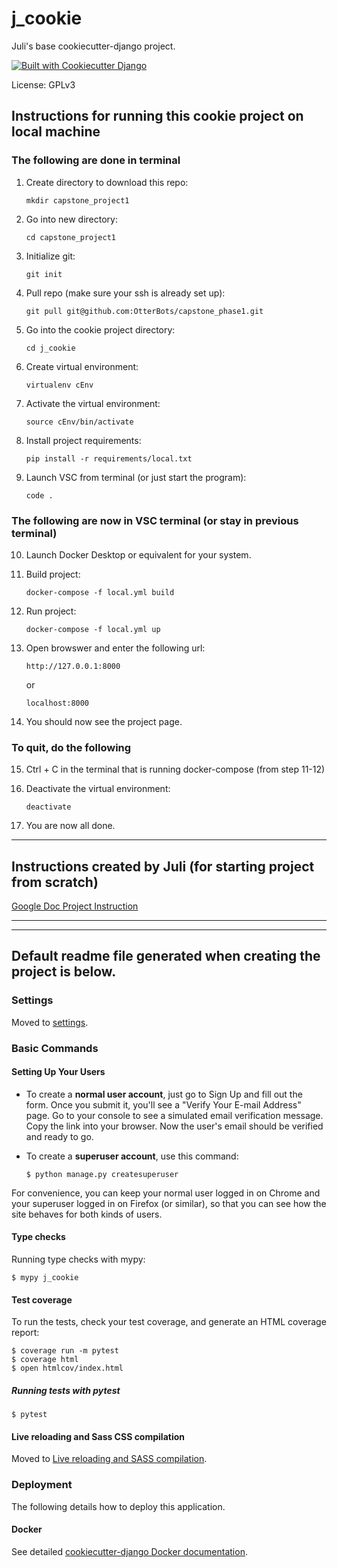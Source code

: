 # j_cookie

Juli's base cookiecutter-django project.

[![Built with Cookiecutter Django](https://img.shields.io/badge/built%20with-Cookiecutter%20Django-ff69b4.svg?logo=cookiecutter)](https://github.com/cookiecutter/cookiecutter-django/)

License: GPLv3

## Instructions for running this cookie project on local machine

### The following are done in terminal

1. Create directory to download this repo:

      ```
      mkdir capstone_project1
      ```

2. Go into new directory:

      ```
      cd capstone_project1
      ```

3. Initialize git:

      ```
      git init
      ```

4. Pull repo (make sure your ssh is already set up):

      ```
      git pull git@github.com:OtterBots/capstone_phase1.git
      ```

5. Go into the cookie project directory:

      ```
      cd j_cookie
      ```

6. Create virtual environment:

      ```
      virtualenv cEnv
      ```

7. Activate the virtual environment:

      ```
      source cEnv/bin/activate
      ```

8. Install project requirements:

      ```
      pip install -r requirements/local.txt
      ```

9. Launch VSC from terminal (or just start the program):

      ```
      code .
      ```

### The following are now in VSC terminal (or stay in previous terminal)

10. Launch Docker Desktop or equivalent for your system.
11. Build project:

      ```
      docker-compose -f local.yml build
      ```

12. Run project:

      ```
      docker-compose -f local.yml up
      ```

13. Open browswer and enter the following url:

      ```
      http://127.0.0.1:8000
      ```

      or

      ```
      localhost:8000
      ```

14. You should now see the project page.

### To quit, do the following

15. Ctrl + C in the terminal that is running docker-compose (from step 11-12)
16. Deactivate the virtual environment:

      ```
      deactivate
      ```
      
17. You are now all done.

---

## Instructions created by Juli (for starting project from scratch)

[Google Doc Project Instruction](https://docs.google.com/document/d/1uXRQZkgvClViREfilYFOCVjuYPGl_HTJ2x6oTj8UpZo/edit?usp=sharing)

---
---

## Default readme file generated when creating the project is below.

### Settings

Moved to [settings](http://cookiecutter-django.readthedocs.io/en/latest/settings.html).

### Basic Commands

#### Setting Up Your Users

- To create a **normal user account**, just go to Sign Up and fill out the form. Once you submit it, you'll see a "Verify Your E-mail Address" page. Go to your console to see a simulated email verification message. Copy the link into your browser. Now the user's email should be verified and ready to go.

- To create a **superuser account**, use this command:

      $ python manage.py createsuperuser

For convenience, you can keep your normal user logged in on Chrome and your superuser logged in on Firefox (or similar), so that you can see how the site behaves for both kinds of users.

#### Type checks

Running type checks with mypy:

    $ mypy j_cookie

#### Test coverage

To run the tests, check your test coverage, and generate an HTML coverage report:

    $ coverage run -m pytest
    $ coverage html
    $ open htmlcov/index.html

##### Running tests with pytest

    $ pytest

#### Live reloading and Sass CSS compilation

Moved to [Live reloading and SASS compilation](https://cookiecutter-django.readthedocs.io/en/latest/developing-locally.html#sass-compilation-live-reloading).

### Deployment

The following details how to deploy this application.

#### Docker

See detailed [cookiecutter-django Docker documentation](http://cookiecutter-django.readthedocs.io/en/latest/deployment-with-docker.html).

